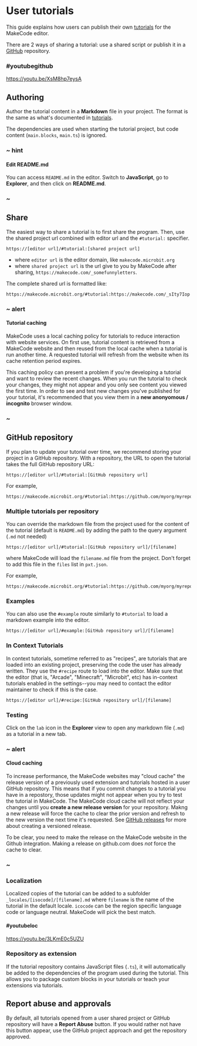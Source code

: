 # User tutorials

This guide explains how users can publish their own [tutorials](/writing-docs/tutorials) for the MakeCode editor.

There are 2 ways of sharing a tutorial: use a shared script or publish it in a [GitHub](https://github.com) repository.

### #youtubegithub

https://youtu.be/XsM8hp7eysA

## Authoring

Author the tutorial content in a **Markdown** file in your project. The format is the same as what's documented in [tutorials](/writing-docs/tutorials). 

The dependencies are used when starting the tutorial project, but code content (``main.blocks``, ``main.ts``) is ignored.

### ~ hint

#### Edit README.md

You can access ``README.md`` in the editor. Switch to **JavaScript**, go to **Explorer**, and then click on **README.md**.

### ~

## Share

The easiest way to share a tutorial is to first share the program. Then, use the shared project url combined with editor url and the ``#tutorial:`` specifier.

    https://[editor url]/#tutorial:[shared project url]

* where ``editor url`` is the editor domain, like ``makecode.microbit.org``
* where ``shared project url`` is the url give to you by MakeCode after sharing, ``https://makecode.com/_somefunnyletters``.

The complete shared url is formatted like:

    https://makecode.microbit.org/#tutorial:https://makecode.com/_sIty7Iop

### ~ alert

#### Tutorial caching

MakeCode uses a local caching policy for tutorials to reduce interaction with website services. On first use, tutorial content is retrieved from a MakeCode website and then reused from the local cache when a tutorial is run another time. A requested tutorial will refresh from the website when its cache retention period expires.

This caching policy can present a problem if you're developing a tutorial and want to review the recent changes. When you run the tutorial to check your changes, they might not appear and you only see content you viewed the first time. In order to see and test new changes you've published for your tutorial, it's recommended that you view them in a **new anonyomous / incognito** browser window.

### ~

## GitHub repository

If you plan to update your tutorial over time, we recommend storing your project in a GitHub repository. With a repository, the URL to open the tutorial takes the full GitHub repository URL:

    https://[editor url]/#tutorial:[GitHub repository url]

For example,

    https://makecode.microbit.org/#tutorial:https://github.com/myorg/myrepo

### Multiple tutorials per repository

You can override the markdown file from the project used for the content of the tutorial (default is ``README.md``) by adding the path to the query argument (``.md`` not needed)

    https://[editor url]/#tutorial:[GitHub repository url]/[filename]

where MakeCode will load the ``filename.md`` file from the project. Don't forget to add this file in the
``files`` list in ``pxt.json``.

For example,

    https://makecode.microbit.org/#tutorial:https://github.com/myorg/myrepo/mytutorial

### Examples

You can also use the ``#example`` route similarly to ``#tutorial`` to load a markdown example into the editor.

    https://[editor url]/#example:[GitHub repository url]/[filename]

### In Context Tutorials

In context tutorials, sometime referred to as "recipes", are tutorials that are loaded into an existing project, preserving the code the user has already written. They use the ``#recipe`` route to load into the editor. Make sure that the editor (that is, "Arcade", "Minecraft", "Microbit", etc) has in-context tutorials enabled in the settings--you may need to contact the editor maintainer to check if this is the case.

    https://[editor url]/#recipe:[GitHub repository url]/[filename]

### Testing

Click on the ``lab`` icon in the **Explorer** view to open any markdown file (``.md``) as a tutorial in a new tab.

### ~ alert

#### Cloud caching

To increase performance, the MakeCode websites may "cloud cache" the release version of a previously used extension and tutorials hosted in a user GitHub repository. This means that if you commit changes to a tutorial you have in a repostory, those updates might not appear when you try to test the tutorial in MakeCode. The MakeCode cloud cache will not reflect your changes until you **create a new release version** for your repository. Makng a new release will force the cache to clear the prior version and refresh to the new version the next time it's requested. See [GitHub releases](https://arcade.makecode.com/github/release) for more about creating a versioned release.

To be clear, you need to make the release on the MakeCode website in the Github integration. Making a release on github.com does _not_ force the cache to clear.

### ~

### Localization

Localized copies of the tutorial can be added to a subfolder ``_locales/[isocode]/[filename].md`` 
where ``filename`` is the name of the tutorial in the default locale. ``icocode`` can be the 
region specific language code or language neutral. MakeCode will pick the best match.

#### #youtubeloc

https://youtu.be/3LKmE0c5UZU

### Repository as extension

If the tutorial repository contains JavaScript files (``.ts``),
it will automatically be added to the dependencies of the 
program used during the tutorial. This allows you to package custom blocks
in your tutorials or teach your extensions via tutorials.

## Report abuse and approvals

By default, all tutorials opened from a user shared project or GitHub repository will have a **Report Abuse** button. If you would rather not have this button appear, use the GitHub project approach and get the repository approved.
